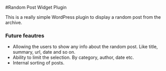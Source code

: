 #Random Post Widget Plugin

This is a really simple WordPress plugin to display a random post from the archive.

### Future feautres

* Allowing the users to show any info about the random post. Like title, summary, url, date and so on.
* Ability to limit the selection. By category, author, date etc.
* Internal sorting of posts.
